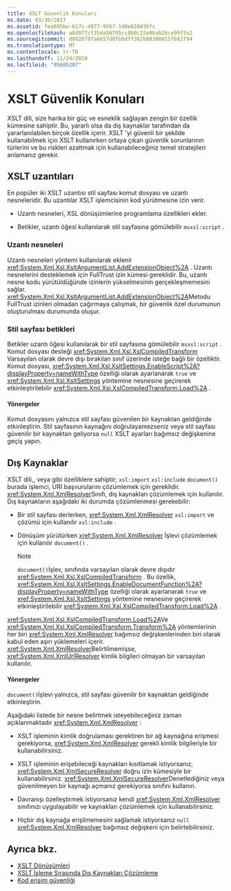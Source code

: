 ```yaml
---
title: XSLT Güvenlik Konuları
ms.date: 03/30/2017
ms.assetid: fea695be-617c-4977-9567-140e820436fc
ms.openlocfilehash: a8d077cf35da56795cc0b0c22e9bab26ce99f3a2
ms.sourcegitcommit: d8020797a6657d0fbbdff362b80300815f682f94
ms.translationtype: MT
ms.contentlocale: tr-TR
ms.lasthandoff: 11/24/2020
ms.locfileid: "95685207"
---
```

# <a name="xslt-security-considerations"></a>XSLT Güvenlik Konuları

XSLT dili, size harika bir güç ve esneklik sağlayan zengin bir özellik kümesine sahiptir. Bu, yararlı olsa da dış kaynaklar tarafından da yararlanılabilen birçok özellik içerir. XSLT 'yi güvenli bir şekilde kullanabilmek için XSLT kullanırken ortaya çıkan güvenlik sorunlarının türlerini ve bu riskleri azaltmak için kullanabileceğiniz temel stratejileri anlamanız gerekir.  
  
## <a name="xslt-extensions"></a>XSLT uzantıları  

 En popüler iki XSLT uzantısı stil sayfası komut dosyası ve uzantı nesneleridir. Bu uzantılar XSLT işlemcisinin kod yürütmesine izin verir.  
  
- Uzantı nesneleri, XSL dönüşümlerine programlama özellikleri ekler.  
  
- Betikler, uzantı öğesi kullanılarak stil sayfasına gömülebilir `msxsl:script` .  
  
### <a name="extension-objects"></a>Uzantı nesneleri  

 Uzantı nesneleri yöntemi kullanılarak eklenir <xref:System.Xml.Xsl.XsltArgumentList.AddExtensionObject%2A> . Uzantı nesnelerini desteklemek için FullTrust izin kümesi gereklidir. Bu, uzantı nesne kodu yürütüldüğünde izinlerin yükselmesinin gerçekleşmemesini sağlar. <xref:System.Xml.Xsl.XsltArgumentList.AddExtensionObject%2A>Metodu FullTrust izinleri olmadan çağırmaya çalışmak, bir güvenlik özel durumunun oluşturulması durumunda oluşur.  
  
### <a name="style-sheet-scripts"></a>Stil sayfası betikleri  

 Betikler uzantı öğesi kullanılarak bir stil sayfasına gömülebilir `msxsl:script` . Komut dosyası desteği <xref:System.Xml.Xsl.XslCompiledTransform> Varsayılan olarak devre dışı bırakılan sınıf üzerinde isteğe bağlı bir özelliktir. Komut dosyası, <xref:System.Xml.Xsl.XsltSettings.EnableScript%2A?displayProperty=nameWithType> özelliği olarak ayarlanarak `true` ve <xref:System.Xml.Xsl.XsltSettings> yöntemine nesnesine geçirerek etkinleştirilebilir <xref:System.Xml.Xsl.XslCompiledTransform.Load%2A> .  
  
#### <a name="guidelines"></a>Yönergeler  

 Komut dosyasını yalnızca stil sayfası güvenilen bir kaynaktan geldiğinde etkinleştirin. Stil sayfasının kaynağını doğrulayamezseniz veya stil sayfası güvenilir bir kaynaktan geliyorsa `null` XSLT ayarları bağımsız değişkenine geçiş yapın.  
  
## <a name="external-resources"></a>Dış Kaynaklar  

 XSLT dili,, veya gibi özelliklere sahiptir; `xsl:import` `xsl:include` `document()` burada işlemci, URI başvurularını çözümlemek için gereklidir. <xref:System.Xml.XmlResolver>Sınıfı, dış kaynakları çözümlemek için kullanılır. Dış kaynakların aşağıdaki iki durumda çözümlenmesi gerekebilir:  
  
- Bir stil sayfası derlerken, <xref:System.Xml.XmlResolver> `xsl:import` ve çözümü için kullanılır `xsl:include` .  
  
- Dönüşüm yürütürken <xref:System.Xml.XmlResolver> İşlevi çözümlemek için kullanılır `document()` .  
  
    > [!NOTE]
    > `document()`İşlev, sınıfında varsayılan olarak devre dışıdır <xref:System.Xml.Xsl.XslCompiledTransform> . Bu özellik, <xref:System.Xml.Xsl.XsltSettings.EnableDocumentFunction%2A?displayProperty=nameWithType> özelliği olarak ayarlanarak `true` ve <xref:System.Xml.Xsl.XsltSettings> yöntemine nesnesine geçirerek etkinleştirilebilir <xref:System.Xml.Xsl.XslCompiledTransform.Load%2A> .  
  
 <xref:System.Xml.Xsl.XslCompiledTransform.Load%2A>Ve <xref:System.Xml.Xsl.XslCompiledTransform.Transform%2A> yöntemlerinin her biri <xref:System.Xml.XmlResolver> bağımsız değişkenlerinden biri olarak kabul eden aşırı yüklemeleri içerir. <xref:System.Xml.XmlResolver>Belirtilmemişse, <xref:System.Xml.XmlUrlResolver> kimlik bilgileri olmayan bir varsayılan kullanılır.  
  
#### <a name="guidelines"></a>Yönergeler  

 `document()`İşlevi yalnızca, stil sayfası güvenilir bir kaynaktan geldiğinde etkinleştirin.  
  
 Aşağıdaki listede bir nesne belirtmek isteyebileceğiniz zaman açıklanmaktadır <xref:System.Xml.XmlResolver> :  
  
- XSLT işleminin kimlik doğrulaması gerektiren bir ağ kaynağına erişmesi gerekiyorsa, <xref:System.Xml.XmlResolver> gerekli kimlik bilgileriyle bir kullanabilirsiniz.  
  
- XSLT işleminin erişebileceği kaynakları kısıtlamak istiyorsanız, <xref:System.Xml.XmlSecureResolver> doğru izin kümesiyle bir kullanabilirsiniz. <xref:System.Xml.XmlSecureResolver>Denetlediğiniz veya güvenilmeyen bir kaynağı açmanız gerekiyorsa sınıfını kullanın.  
  
- Davranışı özelleştirmek istiyorsanız kendi <xref:System.Xml.XmlResolver> sınıfınızı uygulayabilir ve kaynakları çözümlemek için kullanabilirsiniz.  
  
- Hiçbir dış kaynağa erişilmemesini sağlamak istiyorsanız `null` <xref:System.Xml.XmlResolver> bağımsız değişkeni için belirtebilirsiniz.  
  
## <a name="see-also"></a>Ayrıca bkz.

- [XSLT Dönüşümleri](xslt-transformations.md)
- [XSLT İşleme Sırasında Dış Kaynakları Çözümleme](resolving-external-resources-during-xslt-processing.md)
- [Kod erişim güvenliği](../../../framework/misc/code-access-security.md)

